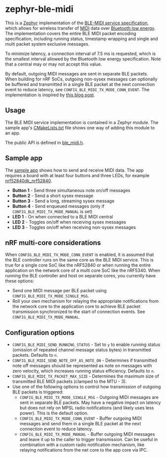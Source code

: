 # zephyr-ble-midi

This is a [Zephyr](https://www.zephyrproject.org/) implementation of the [BLE-MIDI service specification](BLE-MIDI-spec.pdf), which allows for wireless transfer of [MIDI](https://en.wikipedia.org/wiki/MIDI) data over [Bluetooth low energy](https://en.wikipedia.org/wiki/Bluetooth_Low_Energy). The implementation covers the entire BLE MIDI packet encoding specification, including running status, timestamp wrapping and single and multi packet system exclusive messages.

To minimize latency, a connection interval of 7.5 ms is requested, which is the smallest interval allowed by the Bluetooth low energy specification. Note that a central may or may not accept this value. 

By default, outgoing MIDI messages are sent in separate BLE packets. When building for nRF SoCs, outgoing non-sysex messages can optionally be buffered and transmitted in a single BLE packet at the next connection event to reduce latency, see `CONFIG_BLE_MIDI_TX_MODE_CONN_EVENT`. The implementation is inspired by [this blog post](https://devzone.nordicsemi.com/nordic/nordic-blog/b/blog/posts/optimizing-ble-midi-with-regards-to-timing-1293631358).

## Usage

The BLE MIDI service implementation is contained in a Zephyr module. The sample app's [CMakeLists.txt](CMakeLists.txt) file shows one way of adding this module to an app.

The public API is defined in [ble_midi.h](ble_midi/include/ble_midi/ble_midi.h).

## Sample app

The [sample app](src/main.c) shows how to send and receive MIDI data. The app requires a board with at least four buttons and three LEDs, for example [nrf52840dk_nrf52840](https://docs.zephyrproject.org/latest/boards/arm/nrf52840dk_nrf52840/doc/index.html).

* __Button 1__ - Send three simultaneous note on/off messages
* __Button 2__ - Send a short sysex message
* __Button 3__ - Send a long, streaming sysex message
* __Button 4__ - Send enqueued messages (only if `CONFIG_BLE_MIDI_TX_MODE_MANUAL` is set)
* __LED 1__ - On when connected to a BLE MIDI central
* __LED 2__ - Toggles on/off when receiving sysex messages
* __LED 3__ - Toggles on/off when receiving non-sysex messages

## nRF multi-core considerations

When `CONFIG_BLE_MIDI_TX_MODE_CONN_EVENT` is enabled, it is assumed that the BLE controller runs on the same core as the BLE MIDI service. This is true for a single core SoC like the nRF52840 or when running the entire application on the network core of a multi core SoC like the nRF5340. When running the BLE controller and host on separate cores, you currently have these options:

* Send one MIDI message per BLE packet using `CONFIG_BLE_MIDI_TX_MODE_SINGLE_MSG`.
* Roll your own mechanism for relaying the appropriate notifications from the network core to the application core to achieve BLE packet transmission synchronized to the start of connection events. See `CONFIG_BLE_MIDI_TX_MODE_MANUAL`.

## Configuration options

* `CONFIG_BLE_MIDI_SEND_RUNNING_STATUS` - Set to `y` to enable running status (omission of repeated channel message status bytes) in transmitted packets. Defaults to `n`.
* `CONFIG_BLE_MIDI_SEND_NOTE_OFF_AS_NOTE_ON` - Determines if transmitted note off messages should be represented as note on messages with zero velocity, which increases running status efficiency. Defaults to `n`.
* `CONFIG_BLE_MIDI_TX_PACKET_MAX_SIZE` - Determines the maximum size of transmitted BLE MIDI packets (clamped to the MTU - 3).
* Use one of the following options to control how transmission of outgoing BLE packets is triggered:
  * `CONFIG_BLE_MIDI_TX_MODE_SINGLE_MSG` - Outgoing MIDI messages are sent in separate BLE packets. May have a negative impact on latency but does not rely on MPSL radio notifications (and likely uses less power). This is the default option.
  * `CONFIG_BLE_MIDI_TX_MODE_CONN_EVENT` - Buffer outgoing MIDI messages and send them in a single BLE packet at the next connection event to reduce latency.
  * `CONFIG_BLE_MIDI_TX_MODE_MANUAL` - Buffer outgoing MIDI messages and leave it up to the caller to trigger transmission. Can be useful in combination with a custom radio notification mechanism, like relaying notifications from the net core to the app core via IPC.